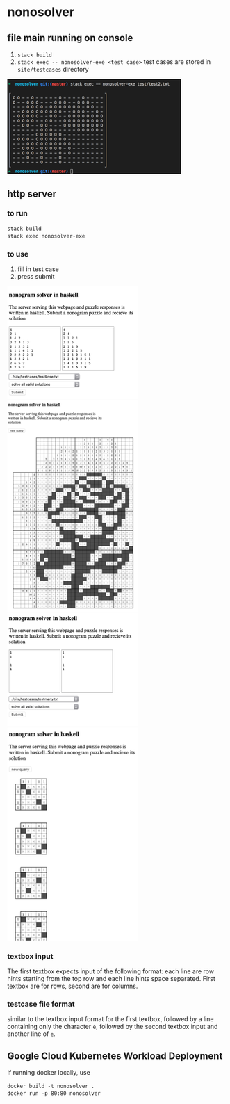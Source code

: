 # nonosolver
## file main running on console
1. `stack build`
2. `stack exec -- nonosolver-exe <test case>`
test cases are stored in `site/testcases` directory
<img src="./readmefiles/img1.png" width="400">

## http server
### to run
```sh
stack build
stack exec nonosolver-exe
```
### to use
1. fill in test case
2. press submit

<img src="./readmefiles/rose_input.png" width="300">

<img src="./readmefiles/rose_output.png" width="300">

<img src="./readmefiles/multi_input.png" width="300">

<img src="./readmefiles/multi_output.png" width="300">


### textbox input
The first textbox expects input of the following format: each line are row hints starting from the top row and each line hints space separated. First textbox are for rows, second are for columns.

### testcase file format
similar to the textbox input format for the first textbox, followed by a line containing only the character `e`, followed by the second textbox input and another line of `e`.

## Google Cloud Kubernetes Workload Deployment
If running docker locally, use
```Dockerfile
docker build -t nonosolver .
docker run -p 80:80 nonosolver
```